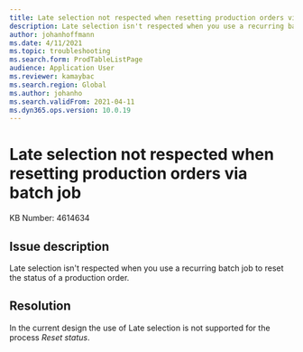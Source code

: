```yaml
---
title: Late selection not respected when resetting production orders via batch job
description: Late selection isn't respected when you use a recurring batch job to reset the status of a production order.
author: johanhoffmann
ms.date: 4/11/2021
ms.topic: troubleshooting
ms.search.form: ProdTableListPage
audience: Application User
ms.reviewer: kamaybac
ms.search.region: Global
ms.author: johanho
ms.search.validFrom: 2021-04-11
ms.dyn365.ops.version: 10.0.19
---
```


# Late selection not respected when resetting production orders via batch job

KB Number: 4614634

## Issue description

Late selection isn't respected when you use a recurring batch job to reset the status of a production order.

## Resolution

In the current design the use of Late selection is not supported for the process *Reset status*.
